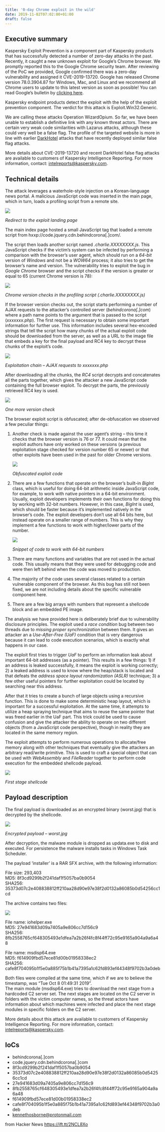 ```yaml
---
title: '0-day Chrome exploit in the wild'
date: 2019-11-02T07:02:00+01:00
draft: false
---
```


Executive summary
-----------------

Kaspersky Exploit Prevention is a component part of Kaspersky products that has successfully detected a number of zero-day attacks in the past. Recently, it caught a new unknown exploit for Google’s Chrome browser. We promptly reported this to the Google Chrome security team. After reviewing of the PoC we provided, Google confirmed there was a zero-day vulnerability and assigned it CVE-2019-13720. Google has released Chrome version 78.0.3904.87 for Windows, Mac, and Linux and we recommend all Chrome users to update to this latest version as soon as possible! You can read Google’s bulletin by [clicking here](https://chromereleases.googleblog.com/2019/10/stable-channel-update-for-desktop_31.html).

Kaspersky endpoint products detect the exploit with the help of the exploit prevention component. The verdict for this attack is Exploit.Win32.Generic.

We are calling these attacks Operation WizardOpium. So far, we have been unable to establish a definitive link with any known threat actors. There are certain very weak code similarities with Lazarus attacks, although these could very well be a false flag. The profile of the targeted website is more in line with earlier [DarkHotel](https://securelist.com/the-darkhotel-apt/66779/) attacks that have recently deployed similar false flag attacks.

More details about CVE-2019-13720 and recent DarkHotel false flag attacks are available to customers of Kaspersky Intelligence Reporting. For more information, contact: [intelreports@kaspersky.com](mailto:intelreports@kaspersky.com).

Technical details
-----------------

The attack leverages a waterhole-style injection on a Korean-language news portal. A malicious JavaScript code was inserted in the main page, which in turn, loads a profiling script from a remote site.

[![](https://media.kasperskycontenthub.com/wp-content/uploads/sites/43/2019/11/01122729/WizardOpium_CVE-2019-13720_01.png)](https://media.kasperskycontenthub.com/wp-content/uploads/sites/43/2019/11/01122729/WizardOpium_CVE-2019-13720_01.png)

_Redirect to the exploit landing page_

The main index page hosted a small JavaScript tag that loaded a remote script from hxxp://code.jquery.cdn.behindcorona\[.\]com/.

The script then loads another script named _.charlie.XXXXXXXX.js_. This JavaScript checks if the victim’s system can be infected by performing a comparison with the browser’s user agent, which should run on a _64-bit_ version of _Windows_ and not be a _WOW64_ process; it also tries to get the browser’s name and version. The vulnerability tries to exploit the bug in _Google Chrome_ browser and the script checks if the version is greater or equal to 65 (current Chrome version is 78):

[![](https://media.kasperskycontenthub.com/wp-content/uploads/sites/43/2019/11/01122743/WizardOpium_CVE-2019-13720_02.png)](https://media.kasperskycontenthub.com/wp-content/uploads/sites/43/2019/11/01122743/WizardOpium_CVE-2019-13720_02.png)

_Chrome version checks in the profiling script (.charlie.XXXXXXXX.js)_

If the browser version checks out, the script starts performing a number of AJAX requests to the attacker’s controlled server (_behindcorona\[.\]com_) where a path name points to the argument that is passed to the script (_xxxxxxx.php_). The first request is necessary to obtain some important information for further use. This information includes several hex-encoded strings that tell the script how many chunks of the actual exploit code should be downloaded from the server, as well as a URL to the image file that embeds a key for the final payload and RC4 key to decrypt these chunks of the exploit’s code.

[![](https://media.kasperskycontenthub.com/wp-content/uploads/sites/43/2019/11/01122755/WizardOpium_CVE-2019-13720_03.png)](https://media.kasperskycontenthub.com/wp-content/uploads/sites/43/2019/11/01122755/WizardOpium_CVE-2019-13720_03.png)

_Exploitation chain – AJAX requests to xxxxxxx.php_

After downloading all the chunks, the _RC4_ script decrypts and concatenates all the parts together, which gives the attacker a new JavaScript code containing the full browser exploit. To decrypt the parts, the previously retrieved RC4 key is used.

[![](https://media.kasperskycontenthub.com/wp-content/uploads/sites/43/2019/11/01122805/WizardOpium_CVE-2019-13720_04.png)](https://media.kasperskycontenthub.com/wp-content/uploads/sites/43/2019/11/01122805/WizardOpium_CVE-2019-13720_04.png)

_One more version check_

The browser exploit script is obfuscated; after de-obfuscation we observed a few peculiar things:

1.  Another check is made against the user agent’s string – this time it checks that the browser version is 76 or 77. It could mean that the exploit authors have only worked on these versions (a previous exploitation stage checked for version number 65 or newer) or that other exploits have been used in the past for older Chrome versions.
    
    [![](https://media.kasperskycontenthub.com/wp-content/uploads/sites/43/2019/11/01122818/WizardOpium_CVE-2019-13720_05.png)](https://media.kasperskycontenthub.com/wp-content/uploads/sites/43/2019/11/01122818/WizardOpium_CVE-2019-13720_05.png)
    
    _Obfuscated exploit code_
    
2.  There are a few functions that operate on the browser’s built-in _BigInt_ class, which is useful for doing 64-bit arithmetic inside JavaScript code, for example, to work with native pointers in a 64-bit environment. Usually, exploit developers implements their own functions for doing this by working with 32-bit numbers. However, in this case, _BigInt_ is used, which should be faster because it’s implemented natively in the browser’s code. The exploit developers don’t use all 64 bits here, but instead operate on a smaller range of numbers. This is why they implement a few functions to work with higher/lower parts of the number.
    
    [![](https://media.kasperskycontenthub.com/wp-content/uploads/sites/43/2019/11/01122829/WizardOpium_CVE-2019-13720_06.png)](https://media.kasperskycontenthub.com/wp-content/uploads/sites/43/2019/11/01122829/WizardOpium_CVE-2019-13720_06.png)
    
    _Snippet of code to work with 64-bit numbers_
    
3.  There are many functions and variables that are not used in the actual code. This usually means that they were used for debugging code and were then left behind when the code was moved to production.
4.  The majority of the code uses several classes related to a certain vulnerable component of the browser. As this bug has still not been fixed, we are not including details about the specific vulnerable component here.
5.  There are a few big arrays with numbers that represent a shellcode block and an embedded PE image.

The analysis we have provided here is deliberately brief due to vulnerability disclosure principles. The exploit used a _race condition_ bug between two threads due to _missing proper synchronization_ between them. It gives an attacker an a _Use-After-Free (UaF)_ condition that is very dangerous because it can lead to code execution scenarios, which is exactly what happens in our case.

The exploit first tries to trigger _UaF_ to perform an information leak about important 64-bit addresses (as a pointer). This results in a few things: 1) if an address is leaked successfully, it means the exploit is working correctly; 2) a leaked address is used to know where the heap/stack is located and that defeats the _address space layout randomization (ASLR)_ technique; 3) a few other useful pointers for further exploitation could be located by searching near this address.

After that it tries to create a bunch of large objects using a recursive function. This is done to make some deterministic heap layout, which is important for a successful exploitation. At the same time, it attempts to utilize a heap spraying technique that aims to reuse the same pointer that was freed earlier in the UaF part. This trick could be used to cause confusion and give the attacker the ability to operate on two different objects (from a JavaScript code perspective), though in reality they are located in the same memory region.

The exploit attempts to perform numerous operations to allocate/free memory along with other techniques that eventually give the attackers an arbitrary read/write primitive. This is used to craft a special object that can be used with _WebAssembly_ and _FileReader_ together to perform code execution for the embedded shellcode payload.

[![](https://media.kasperskycontenthub.com/wp-content/uploads/sites/43/2019/11/01122845/WizardOpium_CVE-2019-13720_07.png)](https://media.kasperskycontenthub.com/wp-content/uploads/sites/43/2019/11/01122845/WizardOpium_CVE-2019-13720_07.png)

_First stage shellcode_

Payload description
-------------------

The final payload is downloaded as an encrypted binary (worst.jpg) that is decrypted by the shellcode.

[![](https://media.kasperskycontenthub.com/wp-content/uploads/sites/43/2019/11/01122905/WizardOpium_CVE-2019-13720_08.png)](https://media.kasperskycontenthub.com/wp-content/uploads/sites/43/2019/11/01122905/WizardOpium_CVE-2019-13720_08.png)

_Encrypted payload – worst.jpg_

After decryption, the malware module is dropped as updata.exe to disk and executed. For persistence the malware installs tasks in Windows Task Scheduler.

The payload ‘installer’ is a RAR SFX archive, with the following information:

File size: 293,403  
MD5: 8f3cd9299b2f241daf1f5057ba0b9054  
SHA256: 35373d07c2e408838812ff210aa28d90e97e38f2d0132a86085b0d54256cc1cd

The archive contains two files:

[![](https://media.kasperskycontenthub.com/wp-content/uploads/sites/43/2019/11/01152326/WizardOpium_CVE-2019-13720_code.png)](https://media.kasperskycontenthub.com/wp-content/uploads/sites/43/2019/11/01152326/WizardOpium_CVE-2019-13720_code.png)

File name: iohelper.exe  
MD5: 27e941683d09a7405a9e806cc7d156c9  
SHA256: 8fb2558765cf648305493e1dfea7a2b26f4fc8f44ff72c95e9165a904a9a6a48

File name: msdisp64.exe  
MD5: f614909fbd57ece81d00b01958338ec2  
SHA256: cafe8f704095b1f5e0a885f75b1b41a7395a1c62fd893ef44348f9702b3a0deb

Both files were compiled at the same time, which if we are to believe the timestamp, was “Tue Oct 8 01:49:31 2019”.  
The main module (msdisp64.exe) tries to download the next stage from a hardcoded C2 server set. The next stages are located on the C2 server in folders with the victim computer names, so the threat actors have information about which machines were infected and place the next stage modules in specific folders on the C2 server.

More details about this attack are available to customers of Kaspersky Intelligence Reporting. For more information, contact: [intelreports@kaspersky.com](mailto:intelreports@kaspersky.com).

IoCs
----

*   behindcorona\[.\]com
*   code.jquery.cdn.behindcorona\[.\]com
*   8f3cd9299b2f241daf1f5057ba0b9054
*   35373d07c2e408838812ff210aa28d90e97e38f2d0132a86085b0d54256cc1cd
*   27e941683d09a7405a9e806cc7d156c9
*   8fb2558765cf648305493e1dfea7a2b26f4fc8f44ff72c95e9165a904a9a6a48
*   f614909fbd57ece81d00b01958338ec2
*   cafe8f704095b1f5e0a885f75b1b41a7395a1c62fd893ef44348f9702b3a0deb
*   kennethosborne@protonmail.com

  
  
from Hacker News https://ift.tt/2NCL8Xo